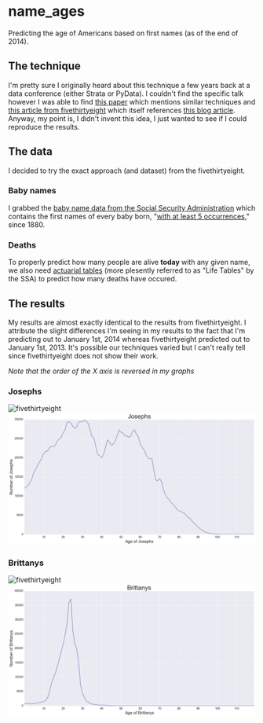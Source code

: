 # name_ages
Predicting the age of Americans based on first names (as of the end of 2014).

## The technique
I'm pretty sure I originally heard about this technique a few years back at a data conference (either Strata or PyData).
I couldn't find the specific talk however I was able to find
[this paper](http://chenlab.ece.cornell.edu/people/Andy/Andy_files/1424CVPR08Gallagher.pdf) which mentions
similar techniques and [this article from fivethirtyeight](http://fivethirtyeight.com/features/how-to-tell-someones-age-when-all-you-know-is-her-name/)
which itself references [this blog article](http://cooldata.wordpress.com/2010/07/09/how-to-infer-age-when-all-you-have-is-a-name/).
Anyway, my point is, I didn't invent this idea, I just wanted to see if I could reproduce the results.

## The data
I decided to try the exact approach (and dataset) from the fivethirtyeight.

### Baby names
I grabbed the [baby name data from the Social Security Administration](http://www.ssa.gov/oact/babynames/names.zip)
which contains the first names of every baby born, "[with at least 5 occurrences](http://www.ssa.gov/oact/babynames/limits.html)," since 1880.

### Deaths
To properly predict how many people are alive **today** with any given name, we also need
[actuarial tables](http://www.ssa.gov/oact/NOTES/as120/LifeTables_Tbl_7.html) (more plesently referred to as
"Life Tables" by the SSA) to predict how many deaths have occured.

## The results
My results are almost exactly identical to the results from fivethirtyeight. I attribute the slight differences
I'm seeing in my results to the fact that I'm predicting out to January 1st, 2014 whereas fivethirtyeight
predicted out to January 1st, 2013. It's possible our techniques varied but I can't really tell since fivethirtyeight
does not show their work.

*Note that the order of the X axis is reversed in my graphs*
### Josephs
![fivethirtyeight](https://espnfivethirtyeight.files.wordpress.com/2014/05/silver-feature-joseph2.png?w=1150)
![me](https://raw.githubusercontent.com/mdbecker/name_ages/master/josephs.png)

### Brittanys
![fivethirtyeight](https://espnfivethirtyeight.files.wordpress.com/2014/05/silver-feature-brittany3.png?w=1150)
![me](https://raw.githubusercontent.com/mdbecker/name_ages/master/brittanys.png)
